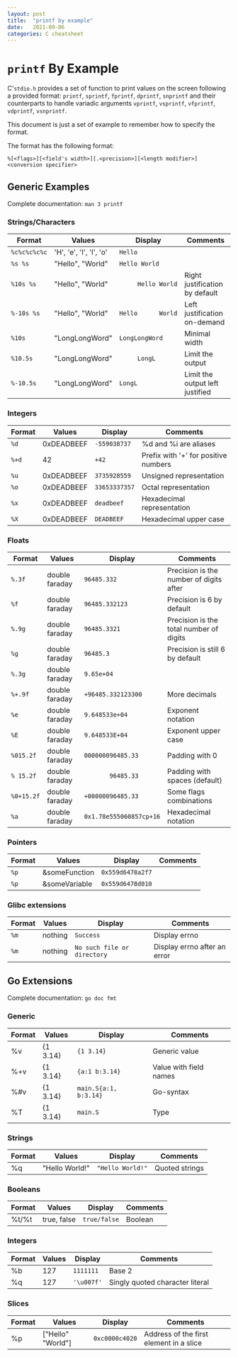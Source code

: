 ```yaml
---
layout: post
title:  "printf by example"
date:   2021-09-06
categories: C cheatsheet
---
```



# `printf` By Example

C'`stdio.h` provides a set of function to print values on the screen following
a provided format: `printf`, `sprintf`, `fprintf`, `dprintf`, `snprintf` and
their counterparts to handle variadic arguments `vprintf`, `vsprintf`,
`vfprintf`, `vdprintf`, `vsnprintf`.

This document is just a set of example to remember how to specify the format.

The format has the following format:

```
%[<flags>][<field's width>][.<precision>][<length modifier>]<conversion specifier>
```

## Generic Examples

Complete documentation: `man 3 printf`

### Strings/Characters

|Format              |Values                   |Display                       |Comments                                |
|--------------------|-------------------------|------------------------------|----------------------------------------|
|`%c%c%c%c%c`        |'H', 'e', 'l', 'l', 'o'  |`Hello`                       |                                        |
|`%s %s`             |"Hello", "World"         |`Hello World`                 |                                        |
|`%10s %s`           |"Hello", "World"         |`     Hello World`            |Right justification by default          |
|`%-10s %s`          |"Hello", "World"         |`Hello      World`            |Left justification on-demand            |
|`%10s`              |"LongLongWord"           |`LongLongWord`                |Minimal width                           |
|`%10.5s`            |"LongLongWord"           |`     LongL`                  |Limit the output                        |
|`%-10.5s`           |"LongLongWord"           |`LongL     `                  |Limit the output left justified         |

### Integers

|Format              |Values                   |Display                       |Comments                                |
|--------------------|-------------------------|------------------------------|----------------------------------------|
|`%d`                |0xDEADBEEF               |`-559038737`                  |%d and %i are aliases                   |
|`%+d`               |42                       |`+42`                         |Prefix with '+' for positive numbers    |
|`%u`                |0xDEADBEEF               |`3735928559`                  |Unsigned representation                 |
|`%o`                |0xDEADBEEF               |`33653337357`                 |Octal representation                    |
|`%x`                |0xDEADBEEF               |`deadbeef`                    |Hexadecimal representation              |
|`%X`                |0xDEADBEEF               |`DEADBEEF`                    |Hexadecimal upper case                  |

### Floats

|Format              |Values                   |Display                       |Comments                                |
|--------------------|-------------------------|------------------------------|----------------------------------------|
|`%.3f`              |double faraday           |`96485.332`                   |Precision is the number of digits after |
|`%f`                |double faraday           |`96485.332123`                |Precision is 6 by default               |
|`%.9g`              |double faraday           |`96485.3321`                  |Precision is the total number of digits |
|`%g`                |double faraday           |`96485.3`                     |Precision is still 6 by default         |
|`%.3g`              |double faraday           |`9.65e+04`                    |                                        |
|`%+.9f`             |double faraday           |`+96485.332123300`            |More decimals                           |
|`%e`                |double faraday           |`9.648533e+04`                |Exponent notation                       |
|`%E`                |double faraday           |`9.648533E+04`                |Exponent upper case                     |
|`%015.2f`           |double faraday           |`000000096485.33`             |Padding with 0                          |
|`% 15.2f`           |double faraday           |`       96485.33`             |Padding with spaces (default)           |
|`%0+15.2f`          |double faraday           |`+00000096485.33`             |Some flags combinations                 |
|`%a`                |double faraday           |`0x1.78e555060857cp+16`       |Hexadecimal notation                    |

### Pointers

|Format              |Values                   |Display                       |Comments                                |
|--------------------|-------------------------|------------------------------|----------------------------------------|
|`%p`                |&someFunction            |`0x559d6478a2f7`              |                                        |
|`%p`                |&someVariable            |`0x559d6478d010`              |                                        |

### Glibc extensions

|Format              |Values                   |Display                       |Comments                                |
|--------------------|-------------------------|------------------------------|----------------------------------------|
|`%m`                |nothing                  |`Success`                     |Display errno                           |
|`%m`                |nothing                  |`No such file or directory`   |Display errno after an error            |

## Go Extensions

Complete documentation: `go doc fmt`

### Generic

|Format              |Values                   |Display                       |Comments                                |
|--------------------|-------------------------|------------------------------|----------------------------------------|
|%v                  |{1 3.14}                 |`{1 3.14}`                    |Generic value                           |
|%+v                 |{1 3.14}                 |`{a:1 b:3.14}`                |Value with field names                  |
|%#v                 |{1 3.14}                 |`main.S{a:1, b:3.14}`         |Go-syntax                               |
|%T                  |{1 3.14}                 |`main.S`                      |Type                                    |

### Strings

|Format              |Values                   |Display                       |Comments                                |
|--------------------|-------------------------|------------------------------|----------------------------------------|
|%q                  |"Hello World!"           |`"Hello World!"`              |Quoted strings                          |

### Booleans

|Format              |Values                   |Display                       |Comments                                |
|--------------------|-------------------------|------------------------------|----------------------------------------|
|%t/%t               |true, false              |`true/false`                  |Boolean                                 |

### Integers

|Format              |Values                   |Display                       |Comments                                |
|--------------------|-------------------------|------------------------------|----------------------------------------|
|%b                  |127                      |`1111111`                     |Base 2                                  |
|%q                  |127                      |`'\u007f'`                    |Singly quoted character literal         |

### Slices

|Format              |Values                   |Display                       |Comments                                |
|--------------------|-------------------------|------------------------------|----------------------------------------|
|%p                  |["Hello" "World"]        |`0xc0000c4020`                |Address of the first element in a slice |

